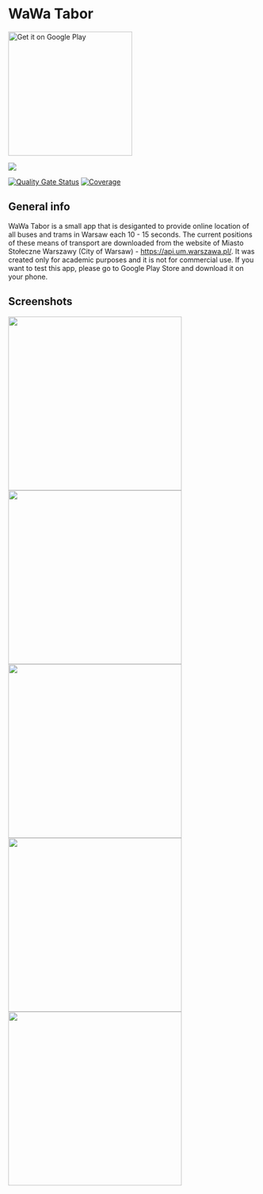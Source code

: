 # WaWa Tabor

<a href='https://play.google.com/store/apps/details?id=com.wawa_applications.wawa_tabor&pcampaignid=MKT-Other-global-all-co-prtnr-py-PartBadge-Mar2515-1'>
<img alt='Get it on Google Play' src='https://play.google.com/intl/en_us/badges/images/generic/en_badge_web_generic.png' width='250'/></a>

![](https://github.com/wkrzywiec/WaWa-Tabor/workflows/Android%20Pull%20Request%20&%20Master%20CI/badge.svg)

[![Quality Gate Status](https://sonarcloud.io/api/project_badges/measure?project=wkrzywiec_WaWa-Tabor&metric=alert_status)](https://sonarcloud.io/dashboard?id=wkrzywiec_WaWa-Tabor)
[![Coverage](https://sonarcloud.io/api/project_badges/measure?project=wkrzywiec_WaWa-Tabor&metric=coverage)](https://sonarcloud.io/dashboard?id=wkrzywiec_WaWa-Tabor)

## General info

WaWa Tabor is a small app that is desiganted to provide online location of all buses and trams in Warsaw each 10 - 15 seconds. The current positions of these means of transport are downloaded from the website of Miasto Stołeczne Warszawy (City of Warsaw) - https://api.um.warszawa.pl/. It was created only for academic purposes and it is not for commercial use. If you want to test this app, please go to Google Play Store and download it on your phone. 


## Screenshots

<img src="https://github.com/wkrzywiec/WaWa-Tabor/blob/master/Screenshot_1.jpg" height="350"> <img src="https://github.com/wkrzywiec/WaWa-Tabor/blob/master/Screenshot_187.jpg" height="350">
<img src="https://github.com/wkrzywiec/WaWa-Tabor/blob/master/Screenshot_122.jpg" height="350">
<img src="https://github.com/wkrzywiec/WaWa-Tabor/blob/master/Screenshot_74.jpg" height="350">
<img src="https://github.com/wkrzywiec/WaWa-Tabor/blob/master/Screenshot_119.jpg" height="350">

